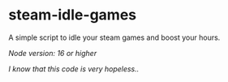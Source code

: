 # steam-idle-games
A simple script to idle your steam games and boost your hours.



*Node version: 16 or higher*

*I know that this code is very hopeless..*
